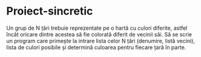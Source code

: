 # Proiect-sincretic

Un grup de N țări trebuie reprezentate pe o hartă cu culori diferite, astfel încât oricare dintre
acestea să fie colorată diferit de vecinii săi. Să se scrie un program care primește la intrare lista
celor N țări (denumire, listă vecini), lista de culori posibile și determină culoarea pentru fiecare
țară în parte.
